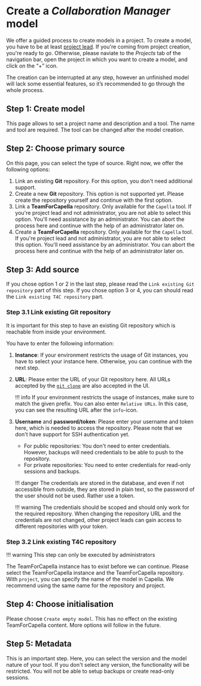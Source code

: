 <!--
 ~ SPDX-FileCopyrightText: Copyright DB Netz AG and the capella-collab-manager contributors
 ~ SPDX-License-Identifier: Apache-2.0
 -->

# Create a _Collaboration Manager_ model

We offer a guided process to create models in a project. To create a model, you
have to be at least [project lead](../../projects/roles.md). If you're coming
from project creation, you're ready to go. Otherwise, please naviate to the
_Projects_ tab of the navigation bar, open the project in which you want to
create a model, and click on the “+” icon.

The creation can be interrupted at any step, however an unfinished model will
lack some essential features, so it’s recommended to go through the whole
process.

## Step 1: Create model

This page allows to set a project name and description and a tool. The name and
tool are required. The tool can be changed after the model creation.

## Step 2: Choose primary source

On this page, you can select the type of source. Right now, we offer the
following options:

1. Link an existing **Git** repository. For this option, you don't need
   additional support.
1. Create a new **Git** repository. This option is not supported yet. Please
   create the repository yourself and continue with the first option.
1. Link a **TeamForCapella** repository. Only available for the `Capella` tool.
   If you're project lead and not administrator, you are not able to select
   this option. You'll need assistance by an administrator. You can abort the
   process here and continue with the help of an administrator later on.
1. Create a **TeamForCapella** repository. Only available for the `Capella`
   tool. If you're project lead and not administrator, you are not able to
   select this option. You'll need assistance by an administrator. You can
   abort the process here and continue with the help of an administrator later
   on.

## Step 3: Add source

If you chose option 1 or 2 in the last step, please read the
`Link existing Git repository` part of this step. If you chose option 3 or 4,
you can should read the `Link existing T4C repository` part.

### Step 3.1 Link existing Git repository

It is important for this step to have an existing Git repository which is
reachable from inside your environment.

You have to enter the following information:

<!-- prettier-ignore-start -->

1. **Instance**: If your environment restricts the usage of Git instances, you
   have to select your instance here. Otherwise, you can continue with the next
   step.
1. **URL**: Please enter the URL of your Git repository here. All URLs accepted
   by the [`git clone`](https://git-scm.com/docs/git-clone) are also accepted
   in the UI.

    !!! info
        If your environment restricts the usage of instances, make sure to match
        the given prefix. You can also enter `Relative URLs`. In this case,
        you can see the resulting URL after the `info`-icon.

1. **Username** and **password/token**: Please enter your username and token
   here, which is needed to access the repository. Please note that we don't
   have support for SSH authentication yet.

   - For public repositories: You don't need to enter credentials. However,
     backups will need credentials to be able to push to the repository.
   - For private repositories: You need to enter credentials for read-only
     sessions and backups.

    !!! danger
        The credentials are stored in the database, and even if not accessible
        from outside, they are stored in plain text, so the password
        of the user should not be used. Rather use a token.

    !!! warning
        The credentials should be scoped and should only work for the required
        repository. When changing the repository URL and the credentials are not
        changed, other project leads can gain access to different repositories
        with your token.

<!-- prettier-ignore-end -->

### Step 3.2 Link existing T4C repository

<!-- prettier-ignore -->
!!! warning
    This step can only be executed by administrators

The TeamForCapella instance has to exist before we can continue. Please select
the TeamForCapella instance and the TeamForCapella repository. With `project`,
you can specify the name of the model in Capella. We recommend using the same
name for the repository and project.

## Step 4: Choose initialisation

Please choose `Create empty model`. This has no effect on the existing
TeamForCapella content. More options will follow in the future.

## Step 5: Metadata

This is an important step. Here, you can select the version and the model
nature of your tool. If you don't select any version, the functionality will be
restricted. You will not be able to setup backups or create read-only sessions.

